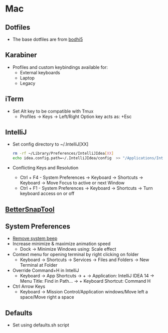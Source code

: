 # Mac

## Dotfiles
* The base dotfiles are from [bodhi5](https://github.com/bodhi5/.dotfiles)

## Karabiner
* Profiles and custom keybindings available for:
  * External keyboards
  * Laptop
  * Legacy

## iTerm
* Set Alt key to be compatible with Tmux
  * Profiles → Keys →  Left/Right Option key acts as: +Esc

## IntelliJ
* Set config directory to ~/.IntelliJ[XX]
    ```bash
    rm -rf ~/Library/Preferences/IntelliJIdea[XX]
    echo idea.config.path=~/.IntelliJIdea/config  >> "/Applications/IntelliJ IDEA [XX].app/Contents/bin/idea.properties"
    ```

* Conflicting Keys and Resolution
  * Ctrl + F4 - System Preferences → Keyboard → Shortcuts → Keyboard → Move Focus to active or next Window
  * Ctrl + F1 - System Preferences → Keyboard → Shortcuts → Turn keyboard access on or off

## [BetterSnapTool](https://itunes.apple.com/us/app/bettersnaptool/id417375580?mt=12)

## System Preferences
* [Remove system beep](http://superuser.com/a/287085)
* Increase minimize & maximize animation speed
  * Dock → Minimize Windows using: Scale effect
* Context menu for opening terminal by right clicking on folder
  * Keyboard → Shortcuts → Services → Files and Folders → New Terminal at Folder
* Override Command+H in IntelliJ
  * Keyboard → App Shortcuts → + → Application: IntelliJ IDEA 14 → Menu Title: Find in Path... → + Keyboard Shortcut: Command H
* Ctrl Arrow Keys
  * Keyboard -> Mission Control/Application windows/Move left a space/Move right a space

## Defaults
* Set using defaults.sh script
